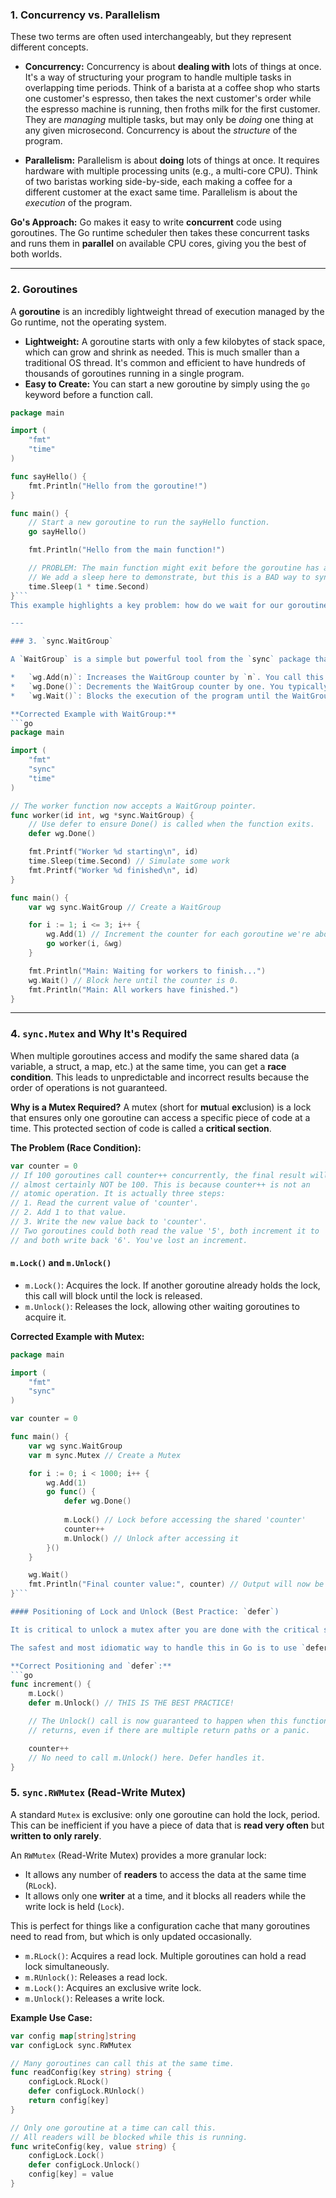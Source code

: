 ### 1. Concurrency vs. Parallelism

These two terms are often used interchangeably, but they represent different concepts.

*   **Concurrency:** Concurrency is about **dealing with** lots of things at once. It's a way of structuring your program to handle multiple tasks in overlapping time periods. Think of a barista at a coffee shop who starts one customer's espresso, then takes the next customer's order while the espresso machine is running, then froths milk for the first customer. They are *managing* multiple tasks, but may only be *doing* one thing at any given microsecond. Concurrency is about the *structure* of the program.

*   **Parallelism:** Parallelism is about **doing** lots of things at once. It requires hardware with multiple processing units (e.g., a multi-core CPU). Think of two baristas working side-by-side, each making a coffee for a different customer at the exact same time. Parallelism is about the *execution* of the program.

**Go's Approach:** Go makes it easy to write **concurrent** code using goroutines. The Go runtime scheduler then takes these concurrent tasks and runs them in **parallel** on available CPU cores, giving you the best of both worlds.

---

### 2. Goroutines

A **goroutine** is an incredibly lightweight thread of execution managed by the Go runtime, not the operating system.

*   **Lightweight:** A goroutine starts with only a few kilobytes of stack space, which can grow and shrink as needed. This is much smaller than a traditional OS thread. It's common and efficient to have hundreds of thousands of goroutines running in a single program.
*   **Easy to Create:** You can start a new goroutine by simply using the `go` keyword before a function call.

```go
package main

import (
	"fmt"
	"time"
)

func sayHello() {
	fmt.Println("Hello from the goroutine!")
}

func main() {
	// Start a new goroutine to run the sayHello function.
	go sayHello()

	fmt.Println("Hello from the main function!")

	// PROBLEM: The main function might exit before the goroutine has a chance to run.
	// We add a sleep here to demonstrate, but this is a BAD way to synchronize.
	time.Sleep(1 * time.Second) 
}```
This example highlights a key problem: how do we wait for our goroutines to finish? That's where `WaitGroup` comes in.

---

### 3. `sync.WaitGroup`

A `WaitGroup` is a simple but powerful tool from the `sync` package that allows you to wait for a collection of goroutines to finish executing. It works like a counter.

*   `wg.Add(n)`: Increases the WaitGroup counter by `n`. You call this *before* starting your goroutines to tell the WaitGroup how many tasks to wait for.
*   `wg.Done()`: Decrements the WaitGroup counter by one. You typically call this at the end of each goroutine using `defer` to signal that it has completed its work.
*   `wg.Wait()`: Blocks the execution of the program until the WaitGroup counter becomes zero. This is usually called in the `main` function to wait for all background work to be done.

**Corrected Example with WaitGroup:**
```go
package main

import (
	"fmt"
	"sync"
	"time"
)

// The worker function now accepts a WaitGroup pointer.
func worker(id int, wg *sync.WaitGroup) {
	// Use defer to ensure Done() is called when the function exits.
	defer wg.Done()

	fmt.Printf("Worker %d starting\n", id)
	time.Sleep(time.Second) // Simulate some work
	fmt.Printf("Worker %d finished\n", id)
}

func main() {
	var wg sync.WaitGroup // Create a WaitGroup

	for i := 1; i <= 3; i++ {
		wg.Add(1) // Increment the counter for each goroutine we're about to start.
		go worker(i, &wg)
	}

	fmt.Println("Main: Waiting for workers to finish...")
	wg.Wait() // Block here until the counter is 0.
	fmt.Println("Main: All workers have finished.")
}
```

---

### 4. `sync.Mutex` and Why It's Required

When multiple goroutines access and modify the same shared data (a variable, a struct, a map, etc.) at the same time, you can get a **race condition**. This leads to unpredictable and incorrect results because the order of operations is not guaranteed.

**Why is a Mutex Required?** A mutex (short for **mut**ual **ex**clusion) is a lock that ensures only one goroutine can access a specific piece of code at a time. This protected section of code is called a **critical section**.

**The Problem (Race Condition):**
```go
var counter = 0
// If 100 goroutines call counter++ concurrently, the final result will
// almost certainly NOT be 100. This is because counter++ is not an
// atomic operation. It is actually three steps:
// 1. Read the current value of 'counter'.
// 2. Add 1 to that value.
// 3. Write the new value back to 'counter'.
// Two goroutines could both read the value '5', both increment it to '6',
// and both write back '6'. You've lost an increment.
```

#### `m.Lock()` and `m.Unlock()`

*   `m.Lock()`: Acquires the lock. If another goroutine already holds the lock, this call will block until the lock is released.
*   `m.Unlock()`: Releases the lock, allowing other waiting goroutines to acquire it.

**Corrected Example with Mutex:**
```go
package main

import (
	"fmt"
	"sync"
)

var counter = 0

func main() {
	var wg sync.WaitGroup
	var m sync.Mutex // Create a Mutex

	for i := 0; i < 1000; i++ {
		wg.Add(1)
		go func() {
			defer wg.Done()
			
			m.Lock() // Lock before accessing the shared 'counter'
			counter++
			m.Unlock() // Unlock after accessing it
		}()
	}

	wg.Wait()
	fmt.Println("Final counter value:", counter) // Output will now be 1000
}```

#### Positioning of Lock and Unlock (Best Practice: `defer`)

It is critical to unlock a mutex after you are done with the critical section. If you forget, your program will suffer a **deadlock**—all other goroutines waiting for the lock will wait forever.

The safest and most idiomatic way to handle this in Go is to use `defer`. A deferred function call is executed just before the surrounding function returns.

**Correct Positioning and `defer`:**
```go
func increment() {
    m.Lock()
    defer m.Unlock() // THIS IS THE BEST PRACTICE!

    // The Unlock() call is now guaranteed to happen when this function
    // returns, even if there are multiple return paths or a panic.

    counter++
    // No need to call m.Unlock() here. Defer handles it.
}
```

### 5. `sync.RWMutex` (Read-Write Mutex)

A standard `Mutex` is exclusive: only one goroutine can hold the lock, period. This can be inefficient if you have a piece of data that is **read very often** but **written to only rarely**.

An `RWMutex` (Read-Write Mutex) provides a more granular lock:
*   It allows any number of **readers** to access the data at the same time (`RLock`).
*   It allows only one **writer** at a time, and it blocks all readers while the write lock is held (`Lock`).

This is perfect for things like a configuration cache that many goroutines need to read from, but which is only updated occasionally.

*   `m.RLock()`: Acquires a read lock. Multiple goroutines can hold a read lock simultaneously.
*   `m.RUnlock()`: Releases a read lock.
*   `m.Lock()`: Acquires an exclusive write lock.
*   `m.Unlock()`: Releases a write lock.

**Example Use Case:**
```go
var config map[string]string
var configLock sync.RWMutex

// Many goroutines can call this at the same time.
func readConfig(key string) string {
    configLock.RLock()
    defer configLock.RUnlock()
    return config[key]
}

// Only one goroutine at a time can call this.
// All readers will be blocked while this is running.
func writeConfig(key, value string) {
    configLock.Lock()
    defer configLock.Unlock()
    config[key] = value
}
```